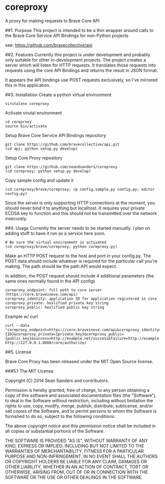 coreproxy
=========

A proxy for making requests to Brave Core API

##1. Purpose
This project is intended to be a thin wrapper around calls to the Brave Core Service API Bindings for non-Python projects

see: https://github.com/bravecollective/api

##2. Features
Currently this project is under development and probably only suitable for other in-development projects.
The project creates a server which will listen for HTTP requests. It translates those requests into requests using
the core API Bindings and returns the result in JSON format.

It appears the API bindings use POST requests exclusively, so I've mirrored this in this application.

##3. Installation
Create a python virtual environment

    virutalenv coreproxy

Activate virutal environment

    cd coreproxy
    source bin/activate

Setup Brave Core Service API Bindings repository

    git clone https://github.com/bravecollective/api.git
    (cd api; python setup.py develop)

Setup Core Proxy repository

    git clone https://github.com/seandsanders/coreproxy
    (cd coreproxy; python setup.py develop)

Copy sample config and update it

    (cd coreproxy/brave/coreproxy; cp config.sample.py config.py; editor config.py)

Since the server is only supporting HTTP connections at the moment, you should never bind it to anything but localhost.
It requires your private ECDSA key to function and this should not be transmitted over the network insecurely.

##4. Usage
Currently the server needs to be started manually. I plan on adding stuff to have it run as a service here soon.

    # Be sure the virtual environment is activated
    (cd coreproxy/brave/coreproxy; python coreproxy.py)

Make an HTTP POST request to the host and port in your config.py. The POST data should include whatever is required
for the particular call you're making. The path should be the path API would expect.

In addition, the POST request should include 4 additional parameters (the same ones normally found in the API config)

    coreproxy_endpoint: full path to core server (https://core.braveineve.com/api)
    coreproxy_identity: application ID for application registered in core
    coreproxy_private: hexlified private key string
    coreproxy_public: hexlified public key string

Example w/ curl

    curl --data "coreproxy_endpoint=https://core.braveineve.com/api&coreproxy_identity={ID}&coreproxy_private={private_key}&coreproxy_public={public_key}&success=http://example.net/success&failure=http://example.net/nolove" http://127.0.0.1:8080/core/authorize/

##5. License

Brave Core Proxy has been released under the MIT Open Source license.

###5.1 The MIT License

Copyright (C) 2014 Sean Sanders and contributors.

Permission is hereby granted, free of charge, to any person obtaining a copy of this software and associated documentation files (the "Software"), to deal in the Software without restriction, including without limitation the rights to use, copy, modify, merge, publish, distribute, sublicense, and/or sell copies of the Software, and to permit persons to whom the Software is furnished to do so, subject to the following conditions:

The above copyright notice and this permission notice shall be included in all copies or substantial portions of the Software.

THE SOFTWARE IS PROVIDED "AS IS", WITHOUT WARRANTY OF ANY KIND, EXPRESS OR IMPLIED, INCLUDING BUT NOT LIMITED TO THE WARRANTIES OF MERCHANTABILITY, FITNESS FOR A PARTICULAR PURPOSE AND NON-INFRINGEMENT. IN NO EVENT SHALL THE AUTHORS OR COPYRIGHT HOLDERS BE LIABLE FOR ANY CLAIM, DAMAGES OR OTHER LIABILITY, WHETHER IN AN ACTION OF CONTRACT, TORT OR OTHERWISE, ARISING FROM, OUT OF OR IN CONNECTION WITH THE SOFTWARE OR THE USE OR OTHER DEALINGS IN THE SOFTWARE.